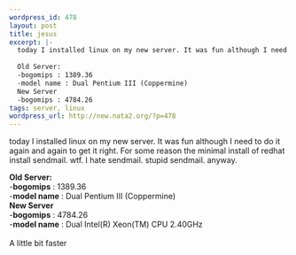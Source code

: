 ```yaml
--- 
wordpress_id: 478
layout: post
title: jesus
excerpt: |-
  today I installed linux on my new server. It was fun although I need to do it again and again to get it right. For some reason the minimal install of redhat install sendmail. wtf. I hate sendmail. stupid sendmail. anyway. 
  
  Old Server:
  -bogomips : 1389.36
  -model name : Dual Pentium III (Coppermine)
  New Server
  -bogomips : 4784.26
tags: server, linux
wordpress_url: http://new.nata2.org/?p=478
---
```

today I installed linux on my new server. It was fun although I need to do it again and again to get it right. For some reason the minimal install of redhat install sendmail. wtf. I hate sendmail. stupid sendmail. anyway. <br/>

<b>Old Server:</b><br/>
-<b>bogomips</b> : 1389.36<br/>
-<b>model name</b> : Dual Pentium III (Coppermine)<br/>
<b>New Server</b><br/>
-<b>bogomips</b> : 4784.26<br/>
-<b>model name</b> : Dual Intel(R) Xeon(TM) CPU 2.40GHz<br/>
<br/>
A little bit faster
